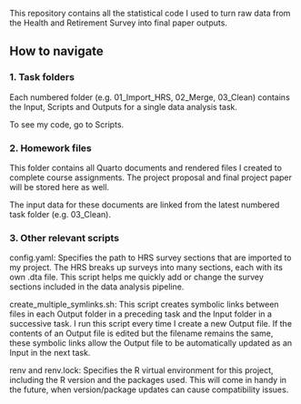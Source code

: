 This repository contains all the statistical code I used to turn raw data from the Health and Retirement Survey into final paper outputs.

## How to navigate

### 1. Task folders

Each numbered folder (e.g. 01_Import_HRS, 02_Merge, 03_Clean) contains the Input, Scripts and Outputs for a single data analysis task.

To see my code, go to Scripts.

### 2. Homework files

This folder contains all Quarto documents and rendered files I created to complete course assignments. The project proposal and final project paper will be stored here as well.

The input data for these documents are linked from the latest numbered task folder (e.g. 03_Clean). 

### 3. Other relevant scripts

config.yaml: Specifies the path to HRS survey sections that are imported to my project. The HRS breaks up surveys into many sections, each with its own .dta file. This script helps me quickly add or change the survey sections included in the data analysis pipeline.

create_multiple_symlinks.sh: This script creates symbolic links between files in each Output folder in a preceding task and the Input folder in a successive task. I run this script every time I create a new Output file. If the contents of an Output file is edited but the filename remains the same, these symbolic links allow the Output file to be automatically updated as an Input in the next task. 

renv and renv.lock: Specifies the R virtual environment for this project, including the R version and the packages used. This will come in handy in the future, when version/package updates can cause compatibility issues.
